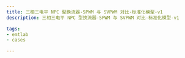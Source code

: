 ```yaml
---
title: 三相三电平 NPC 型换流器-SPWM 与 SVPWM 对比-标准化模型-v1
description: 三相三电平 NPC 型换流器-SPWM 与 SVPWM 对比-标准化模型-v1

tags:
- emtlab
- cases

---
```


<!-- import DocCardList from '@theme/DocCardList';

<DocCardList /> -->